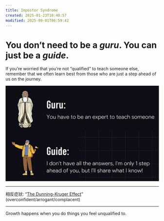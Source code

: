 ```yaml
---
title: Impostor Syndrome
created: 2025-01-23T10:40:57
modified: 2025-09-01T06:59:42
---
```


# You don’t need to be a _guru_. You can just be a _guide_.

If you’re worried that you’re not “qualified” to teach someone else, remember that we often learn best from those who are just a step ahead of us on the journey.

![](../_attachments/690fe33453a4432af77ae3772e7b0f6e.jpeg)

---

相反症狀: “[The Dunning-Kruger Effect](the-dunning-kruger-effect.md)” (overconfident/arrogant/complacent)

---

Growth happens when you do things you feel unqualified to.
